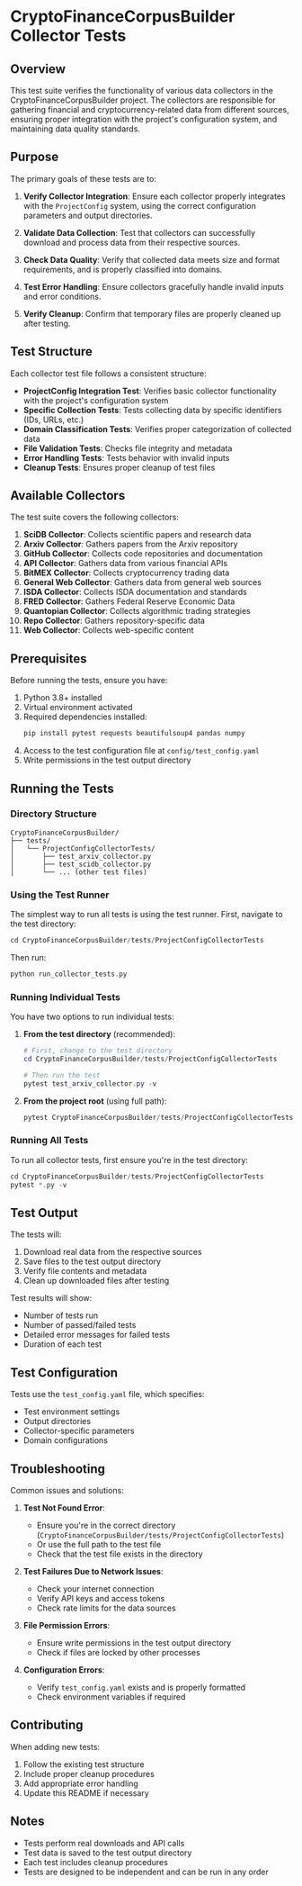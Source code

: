 # CryptoFinanceCorpusBuilder Collector Tests

## Overview

This test suite verifies the functionality of various data collectors in the CryptoFinanceCorpusBuilder project. The collectors are responsible for gathering financial and cryptocurrency-related data from different sources, ensuring proper integration with the project's configuration system, and maintaining data quality standards.

## Purpose

The primary goals of these tests are to:

1. **Verify Collector Integration**: Ensure each collector properly integrates with the `ProjectConfig` system, using the correct configuration parameters and output directories.

2. **Validate Data Collection**: Test that collectors can successfully download and process data from their respective sources.

3. **Check Data Quality**: Verify that collected data meets size and format requirements, and is properly classified into domains.

4. **Test Error Handling**: Ensure collectors gracefully handle invalid inputs and error conditions.

5. **Verify Cleanup**: Confirm that temporary files are properly cleaned up after testing.

## Test Structure

Each collector test file follows a consistent structure:

- **ProjectConfig Integration Test**: Verifies basic collector functionality with the project's configuration system
- **Specific Collection Tests**: Tests collecting data by specific identifiers (IDs, URLs, etc.)
- **Domain Classification Tests**: Verifies proper categorization of collected data
- **File Validation Tests**: Checks file integrity and metadata
- **Error Handling Tests**: Tests behavior with invalid inputs
- **Cleanup Tests**: Ensures proper cleanup of test files

## Available Collectors

The test suite covers the following collectors:

1. **SciDB Collector**: Collects scientific papers and research data
2. **Arxiv Collector**: Gathers papers from the Arxiv repository
3. **GitHub Collector**: Collects code repositories and documentation
4. **API Collector**: Gathers data from various financial APIs
5. **BitMEX Collector**: Collects cryptocurrency trading data
6. **General Web Collector**: Gathers data from general web sources
7. **ISDA Collector**: Collects ISDA documentation and standards
8. **FRED Collector**: Gathers Federal Reserve Economic Data
9. **Quantopian Collector**: Collects algorithmic trading strategies
10. **Repo Collector**: Gathers repository-specific data
11. **Web Collector**: Collects web-specific content

## Prerequisites

Before running the tests, ensure you have:

1. Python 3.8+ installed
2. Virtual environment activated
3. Required dependencies installed:
   ```bash
   pip install pytest requests beautifulsoup4 pandas numpy
   ```
4. Access to the test configuration file at `config/test_config.yaml`
5. Write permissions in the test output directory

## Running the Tests

### Directory Structure
```
CryptoFinanceCorpusBuilder/
├── tests/
│   └── ProjectConfigCollectorTests/
│       ├── test_arxiv_collector.py
│       ├── test_scidb_collector.py
│       └── ... (other test files)
```

### Using the Test Runner

The simplest way to run all tests is using the test runner. First, navigate to the test directory:

```powershell
cd CryptoFinanceCorpusBuilder/tests/ProjectConfigCollectorTests
```

Then run:
```powershell
python run_collector_tests.py
```

### Running Individual Tests

You have two options to run individual tests:

1. **From the test directory** (recommended):
   ```powershell
   # First, change to the test directory
   cd CryptoFinanceCorpusBuilder/tests/ProjectConfigCollectorTests
   
   # Then run the test
   pytest test_arxiv_collector.py -v
   ```

2. **From the project root** (using full path):
   ```powershell
   pytest CryptoFinanceCorpusBuilder/tests/ProjectConfigCollectorTests/test_arxiv_collector.py -v
   ```

### Running All Tests

To run all collector tests, first ensure you're in the test directory:

```powershell
cd CryptoFinanceCorpusBuilder/tests/ProjectConfigCollectorTests
pytest *.py -v
```

## Test Output

The tests will:
1. Download real data from the respective sources
2. Save files to the test output directory
3. Verify file contents and metadata
4. Clean up downloaded files after testing

Test results will show:
- Number of tests run
- Number of passed/failed tests
- Detailed error messages for failed tests
- Duration of each test

## Test Configuration

Tests use the `test_config.yaml` file, which specifies:
- Test environment settings
- Output directories
- Collector-specific parameters
- Domain configurations

## Troubleshooting

Common issues and solutions:

1. **Test Not Found Error**:
   - Ensure you're in the correct directory (`CryptoFinanceCorpusBuilder/tests/ProjectConfigCollectorTests`)
   - Or use the full path to the test file
   - Check that the test file exists in the directory

2. **Test Failures Due to Network Issues**:
   - Check your internet connection
   - Verify API keys and access tokens
   - Check rate limits for the data sources

3. **File Permission Errors**:
   - Ensure write permissions in the test output directory
   - Check if files are locked by other processes

4. **Configuration Errors**:
   - Verify `test_config.yaml` exists and is properly formatted
   - Check environment variables if required

## Contributing

When adding new tests:
1. Follow the existing test structure
2. Include proper cleanup procedures
3. Add appropriate error handling
4. Update this README if necessary

## Notes

- Tests perform real downloads and API calls
- Test data is saved to the test output directory
- Each test includes cleanup procedures
- Tests are designed to be independent and can be run in any order
